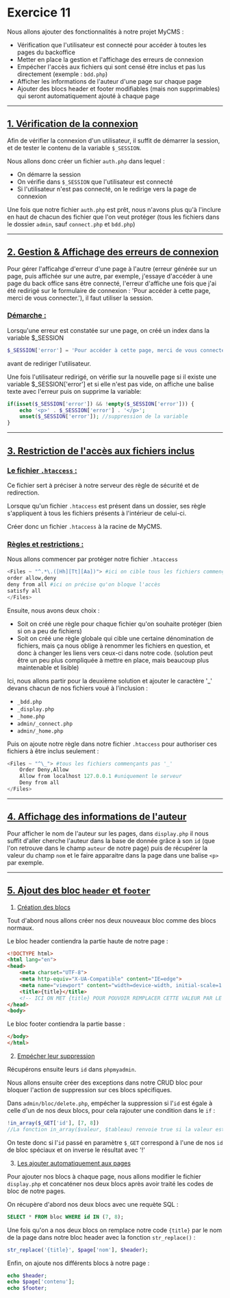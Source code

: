 # Exercice 11

Nous allons ajouter des fonctionnalités à notre projet MyCMS :

- Vérification que l'utilisateur est connecté pour accéder à toutes les pages du backoffice
- Metter en place la gestion et l'affichage des erreurs de connexion
- Empécher l'accès aux fichiers qui sont censé être inclus et pas lus directement (exemple : `bdd.php`)
- Afficher les informations de l'auteur d'une page sur chaque page
- Ajouter des blocs header et footer modifiables (mais non supprimables) qui seront automatiquement ajouté à chaque page

---

## <u> 1. Vérification de la connexion</u>
Afin de vérifier la connexion d'un utilisateur, il suffit de démarrer la session, et de tester le contenu de la variable `$_SESSION`.

Nous allons donc créer un fichier `auth.php` dans lequel :
- On démarre la session
- On vérifie dans `$_SESSION` que l'utilisateur est connecté
- Si l'utilisateur n'est pas connecté, on le redirige vers la page de connexion

Une fois que notre fichier `auth.php` est prêt, nous n'avons plus qu'à l'inclure en haut de chacun des fichier que l'on veut protéger (tous les fichiers dans le dossier `admin`, sauf `connect.php` et `bdd.php`)

---

## <u> 2. Gestion & Affichage des erreurs de connexion</u>
Pour gérer l'afficahge d'erreur d'une page à l'autre (erreur générée sur un page, puis affichée sur une autre, par exemple, j'essaye d'accéder à une page du back office sans être connecté, l'erreur d'affiche une fois que j'ai été redirigé sur le formulaire de connexion : 'Pour accéder à cette page, merci de vous connecter.'), il faut utiliser la session.

### <u>Démarche :</u>
Lorsqu'une erreur est constatée sur une page, on créé un index dans la variable $_SESSION
```php
$_SESSION['error'] = 'Pour accéder à cette page, merci de vous connecter.'; 
```
avant de rediriger l'utilisateur.

Une fois l'utilisateur redirigé, on vérifie sur la nouvelle page si il existe une variable $_SESSION['error'] et si elle n'est pas vide, on affiche une balise texte avec l'erreur puis on supprime la variable:
```php
if(isset($_SESSION['error']) && !empty($_SESSION['error'])) {
    echo '<p>' . $_SESSION['error'] . '</p>';
    unset($_SESSION['error']); //suppression de la variable
}
```
---

## <u> 3. Restriction de l'accès aux fichiers inclus</u>

### <u>Le fichier `.htaccess` :</u>
Ce fichier sert à préciser à notre serveur des règle de sécurité et de redirection.

Lorsque qu'un fichier `.htaccess` est présent dans un dossier, ses règle s'appliquent à tous les fichiers présents à l'intérieur de celui-ci.

Créer donc un fichier `.htaccess` à la racine de MyCMS.

### <u>Règles et restrictions :</u>
Nous allons commencer par protéger notre fichier `.htaccess`
```php
<Files ~ "^.*\.([Hh][Tt][Aa])"> #ici on cible tous les fichiers commençants par .hta ou .HTA etc...
order allow,deny
deny from all #ici on précise qu'on bloque l'accès
satisfy all
</Files>
```

Ensuite, nous avons deux choix :
- Soit on créé une règle pour chaque fichier qu'on souhaite protéger (bien si on a peu de fichiers)
- Soit on créé une règle globale qui cible une certaine dénomination de fichiers, mais ça nous oblige à renommer les fichiers en question, et donc à changer les liens vers ceux-ci dans notre code. (solution peut être un peu plus compliquée à mettre en place, mais beaucoup plus maintenable et lisible)

Ici, nous allons partir pour la deuxième solution et ajouter le caractère '_' devans chacun de nos fichiers voué à l'inclusion :
- `_bdd.php`
- `_display.php`
- `_home.php`
- `admin/_connect.php`
- `admin/_home.php`

Puis on ajoute notre règle dans notre fichier `.htaccess` pour authoriser ces fichiers à être inclus seulement :
```php
<Files ~ "^\_"> #tous les fichiers commençants pas '_'
    Order Deny,Allow 
    Allow from localhost 127.0.0.1 #uniquement le serveur
    Deny from all
</Files>
```
---

## <u> 4. Affichage des informations de l'auteur</u>

Pour afficher le nom de l'auteur sur les pages, dans `display.php` il nous suffit d'aller cherche l'auteur dans la base de donnée grâce à son `id` (que l'on retrouve dans le champ `auteur` de notre page) puis de récupérer la valeur du champ `nom` et le faire apparaitre dans la page dans une balise `<p>` par exemple.

---

## <u> 5. Ajout des bloc `header` et `footer`</u>

1. <u>Création des blocs</u>

Tout d'abord nous allons créer nos deux nouveaux bloc comme des blocs normaux.

Le bloc header contiendra la partie haute de notre page :
```html
<!DOCTYPE html>
<html lang="en">
<head>
    <meta charset="UTF-8">
    <meta http-equiv="X-UA-Compatible" content="IE=edge">
    <meta name="viewport" content="width=device-width, initial-scale=1.0">
    <title>{title}</title>
    <!-- ICI ON MET {title} POUR POUVOIR REMPLACER CETTE VALEUR PAR LE TITRE DE NOTRE PAGE EN PHP -->
</head>
<body>
```

Le bloc footer contiendra la partie basse :
```html
</body>
</html>
```

2. <u>Empécher leur suppression</u>

Récupérons ensuite leurs `id` dans `phpmyadmin`.

Nous allons ensuite créer des exceptions dans notre CRUD bloc pour bloquer l'action de suppression sur ces blocs spécifiques.

Dans `admin/bloc/delete.php`, empécher la suppression si l'`id` est égale à celle d'un de nos deux blocs, pour cela rajouter une condition dans le `if` :
```php
!in_array($_GET['id'], [7, 8])
//La fonction in_array($valeur, $tableau) renvoie true si la valeur est présente dans le tableau
```
On teste donc si l'`id` passé en paramètre `$_GET` correspond à l'une de nos `id` de bloc spéciaux et on inverse le résultat avec '!'

3. <u>Les ajouter automatiquement aux pages</u>

Pour ajouter nos blocs à chaque page, nous allons modifier le fichier `display.php` et concaténer nos deux blocs après avoir traité les codes de bloc de notre pages.

On récupère d'abord nos deux blocs avec une requète SQL :
```sql
SELECT * FROM bloc WHERE id IN (7, 8);
```

Une fois qu'on a nos deux blocs on remplace notre code `{title}` par le nom de la page dans notre bloc header avec la fonction `str_replace()` :
```php
str_replace('{title}', $page['nom'], $header);
```

Enfin, on ajoute nos différents blocs à notre page :
```php
echo $header;
echo $page['contenu'];
echo $footer;
```